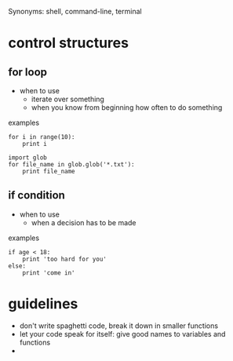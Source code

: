 

Synonyms:
shell, command-line, terminal


control structures
==================

**for** loop
------------

* when to use
    * iterate over something
    * when you know from beginning how often to do something

examples

    for i in range(10):
        print i

    import glob
    for file_name in glob.glob('*.txt'):
        print file_name


**if** condition
----------------

* when to use
    * when a decision has to be made

examples

    if age < 18:
        print 'too hard for you'
    else:
        print 'come in'


guidelines
==========

* don't write spaghetti code, break it down in smaller functions
* let your code speak for itself: give good names to variables and functions
* 








